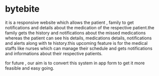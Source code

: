 # bytebite

it is a responsive website which allows the patient , family to get notifications and details about the medication of the respective patient.the family gets the history and notifications about the missed medications whereas the patient can see his details, medications details, notifications and alerts along with te history.this upcoming feature is for the medical staffs like nurses which can manage their schedule and gets notifications and informations about their respective patients.

for future , our aim is to convert this system in app form to get it more feasible and easy going.


